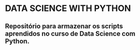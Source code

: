 # DATA SCIENCE WITH PYTHON
## Repositório para armazenar os scripts aprendidos no curso de Data Science com Python.
